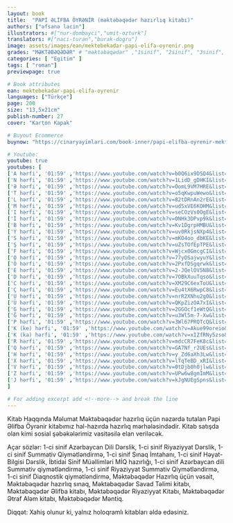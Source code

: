 ```yaml
---
layout: book
title:  "PAPİ ƏLİFBA ÖYRƏNİR (məktəbəqədər hazırlıq kitabı)"
authors: ["əfsanə lacin"]
illustrators: #["nur-dombayci","umit-ozturk"]
translators: #["naci-turan","burak-dogru"]
image: assets/images/ean/mektebekadar-papi-elifa-oyrenir.png
grades: "MƏKTƏBƏQƏDƏR" # "məktəbəqədər" ,"1sinif", "2sinif", "3sinif", "4sinif", "5sinif"
categories: [ "Egitim" ]
tags: [ "roman"]
previewpage: true

# Book attributes
ean: mektebekadar-papi-elifa-oyrenir
languages: ["Türkçe"]
page: 200
size: "13,5x21cm"
publish-number: 27
cover: "Karton Kapak"

# Buyout Ecommerce
buynow: "https://cinaryayimlari.com/book-inner/papi-elifba-oyrenir-mektebeqeder-hazirliq-kitabi-20"

# Youtube:
youtube: true
youtubes: [ 
['A hərfi', '01:59' ,'https://www.youtube.com/watch?v=b0Q6ix9DSQ4&list=PLtYR1VOHVNQoR6kBCIof2MTUJ-P4j1_0R'],
['N hərfi', '01:59' ,'https://www.youtube.com/watch?v=1LidD_gDHKI&list=PLtYR1VOHVNQoR6kBCIof2MTUJ-P4j1_0R&index=2'],
['Ə hərfi', '01:59' ,'https://www.youtube.com/watch?v=OomL9VM7HRE&list=PLtYR1VOHVNQoR6kBCIof2MTUJ-P4j1_0R&index=3'],
['T hərfi', '01:59' ,'https://www.youtube.com/watch?v=o5qKwpuWewo&list=PLtYR1VOHVNQoR6kBCIof2MTUJ-P4j1_0R&index=4'],
['L hərfi', '01:59' ,'https://www.youtube.com/watch?v=82tDRnAn2rE&list=PLtYR1VOHVNQoR6kBCIof2MTUJ-P4j1_0R&index=5'],
['M hərfi', '01:59' ,'https://www.youtube.com/watch?v=udSxVE6KOHM&list=PLtYR1VOHVNQoR6kBCIof2MTUJ-P4j1_0R&index=6'],
['I hərfi', '01:59' ,'https://www.youtube.com/watch?v=seCOzVs0OgE&list=PLtYR1VOHVNQoR6kBCIof2MTUJ-P4j1_0R&index=7'],
['İ hərfi', '01:59' ,'https://www.youtube.com/watch?v=0NHk3DPvp9k&list=PLtYR1VOHVNQoR6kBCIof2MTUJ-P4j1_0R&index=8'],
['B hərfi', '01:59' ,'https://www.youtube.com/watch?v=Kv1DgrpHMBU&list=PLtYR1VOHVNQoR6kBCIof2MTUJ-P4j1_0R&index=9'],
['Y hərfi', '01:59' ,'https://www.youtube.com/watch?v=uv0RkjsNXp4&list=PLtYR1VOHVNQoR6kBCIof2MTUJ-P4j1_0R&index=10'],
['S hərfi', '01:59' ,'https://www.youtube.com/watch?v=mKO4oo_dbKE&list=PLtYR1VOHVNQoR6kBCIof2MTUJ-P4j1_0R&index=11'],
['Ş hərfi', '01:59' ,'https://www.youtube.com/watch?v=uZsTOfEpTPE&list=PLtYR1VOHVNQoR6kBCIof2MTUJ-P4j1_0R&index=12'],
['F hərfi', '01:59' ,'https://www.youtube.com/watch?v=Wjcx0GmcgCI&list=PLtYR1VOHVNQoR6kBCIof2MTUJ-P4j1_0R&index=13'],
['O hərfi', '01:59' ,'https://www.youtube.com/watch?v=77yOSajwyuY&list=PLtYR1VOHVNQoR6kBCIof2MTUJ-P4j1_0R&index=14'],
['Ö hərfi', '01:59' ,'https://www.youtube.com/watch?v=2PxfDSgqrwk&list=PLtYR1VOHVNQoR6kBCIof2MTUJ-P4j1_0R&index=15'],
['E hərfi', '01:59' ,'https://www.youtube.com/watch?v=2-JQelOV5N8&list=PLtYR1VOHVNQoR6kBCIof2MTUJ-P4j1_0R&index=16'],
['D hərfi', '01:59' ,'https://www.youtube.com/watch?v=7OBkXuuTqso&list=PLtYR1VOHVNQoR6kBCIof2MTUJ-P4j1_0R&index=17'],
['C hərfi', '01:59' ,'https://www.youtube.com/watch?v=XM29C6exToU&list=PLtYR1VOHVNQoR6kBCIof2MTUJ-P4j1_0R&index=18'],
['Ç hərfi', '01:59' ,'https://www.youtube.com/watch?v=Eu4tX6RwpC8&list=PLtYR1VOHVNQoR6kBCIof2MTUJ-P4j1_0R&index=19'],
['U hərfi', '01:59' ,'https://www.youtube.com/watch?v=nrR2XNhu2g0&list=PLtYR1VOHVNQoR6kBCIof2MTUJ-P4j1_0R&index=20'],
['Ü hərfi', '01:59' ,'https://www.youtube.com/watch?v=QKpZizOA7xI&list=PLtYR1VOHVNQoR6kBCIof2MTUJ-P4j1_0R&index=21'],
['G hərfi', '01:59' ,'https://www.youtube.com/watch?v=2GGOcf1eWtQ&list=PLtYR1VOHVNQoR6kBCIof2MTUJ-P4j1_0R&index=22'],
['Ğ hərfi', '01:59' ,'https://www.youtube.com/watch?v=u3Wl5m-7-Xw&list=PLtYR1VOHVNQoR6kBCIof2MTUJ-P4j1_0R&index=23'],
['P hərfi', '01:59' ,'https://www.youtube.com/watch?v=3Wl67PRQTcQ&list=PLtYR1VOHVNQoR6kBCIof2MTUJ-P4j1_0R&index=24'],
['K (ke) hərfi', '01:59' ,'https://www.youtube.com/watch?v=Akue99oreio&list=PLtYR1VOHVNQoR6kBCIof2MTUJ-P4j1_0R&index=25'],
['K (ka) hərfi', '01:59' ,'https://www.youtube.com/watch?v=xIZfRNy5zso&list=PLtYR1VOHVNQoR6kBCIof2MTUJ-P4j1_0R&index=26'],
['R hərfi', '01:59' ,'https://www.youtube.com/watch?v=mdcCR7FeK8c&list=PLtYR1VOHVNQoR6kBCIof2MTUJ-P4j1_0R&index=27'],
['Q hərfi', '01:59' ,'https://www.youtube.com/watch?v=GA7Nf_r2UEs&list=PLtYR1VOHVNQoR6kBCIof2MTUJ-P4j1_0R&index=28'],
['H hərfi', '01:59' ,'https://www.youtube.com/watch?v=y_Zd6aXh3Lw&list=PLtYR1VOHVNQoR6kBCIof2MTUJ-P4j1_0R&index=29'],
['X hərfi', '01:59' ,'https://www.youtube.com/watch?v=lTqTeBD_xRI&list=PLtYR1VOHVNQoR6kBCIof2MTUJ-P4j1_0R&index=30'],
['V hərfi', '01:59' ,'https://www.youtube.com/watch?v=0tDjb0h0jlw&list=PLtYR1VOHVNQoR6kBCIof2MTUJ-P4j1_0R&index=31'],
['Z hərfi', '01:59' ,'https://www.youtube.com/watch?v=UPw6w8gmImM&list=PLtYR1VOHVNQoR6kBCIof2MTUJ-P4j1_0R&index=32'],
['J hərfi', '01:59' ,'https://www.youtube.com/watch?v=kJgNUEgSpns&list=PLtYR1VOHVNQoR6kBCIof2MTUJ-P4j1_0R&index=33']
]

# For adding excerpt add <!--more--> and break the line
---
```

Kitab Haqqında Məlumat
Məktəbəqədər hazırlıq üçün nəzərdə tutalan Papi Əlifba Öyrənir kitabımız hal-hazırda hazırlıq mərhələsindədir. Kitab satışda olan kimi sosial şəbəkələrimiz vasitəsilə elan veriləcək.

Açar sözlər: 1-ci sinif Azərbaycan Dili Dərslik, 1-ci sinif Riyaziyyat Dərslik, 1-ci sinif Summativ Qiymətləndirmə, 1-ci sinif Sınaq İmtahanı, 1-ci sinif Həyat-Bilgisi Dərslik, İbtidai Sinif Müəllimləri MİQ hazırlığı, 1-ci sinif Azərbaycan dili Summativ qiymətləndirmə, 1-ci sinif Riyaziyyat Summativ Qiymətləndirmə, 1-ci sinif Diaqnostik qiymətləndirmə, Məktəbəqədər Hazırlıq üçün vəsait, Məktəbəqədər hazırlıq sınaq, Məktəbəqədər Savad Təlimi kitabı, Məktəbəqədər Əlifba kitabı, Məktəbəqədər Riyaziyyat Kitabı, Məktəbəqədər Ətraf Aləm kitabı, Məktəbəqədər Məntiq.

Diqqət: Xahiş olunur ki, yalnız holoqramlı kitabları əldə edəsiniz.
<!--more--> 